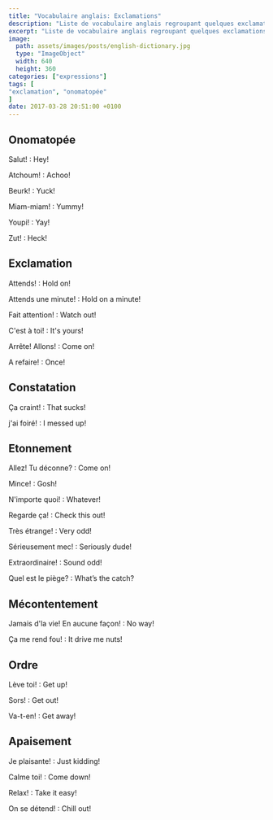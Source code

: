 ```yaml
---
title: "Vocabulaire anglais: Exclamations"
description: "Liste de vocabulaire anglais regroupant quelques exclamations et onomatopées courantes."
excerpt: "Liste de vocabulaire anglais regroupant quelques exclamations et onomatopées courantes."
image:
  path: assets/images/posts/english-dictionary.jpg
  type: "ImageObject"
  width: 640
  height: 360
categories: ["expressions"]
tags: [
"exclamation", "onomatopée"
]
date: 2017-03-28 20:51:00 +0100
---
```


## Onomatopée

Salut!
: Hey!

Atchoum!
: Achoo!

Beurk!
: Yuck!

Miam-miam!
: Yummy!

Youpi!
: Yay!

Zut!
: Heck!


## Exclamation

Attends!
: Hold on!

Attends une minute!
: Hold on a minute!

Fait attention!
: Watch out!

C'est à toi!
: It's yours!

Arrête! Allons!
: Come on!

A refaire!
:	Once!


## Constatation

Ça craint!
: That sucks!

j'ai foiré!
: I messed up!


## Etonnement

Allez! Tu déconne?
: Come on!

Mince!
: Gosh!

N'importe quoi!
: Whatever!

Regarde ça!
: Check this out!

Très étrange!
: Very odd!

Sérieusement mec!
: Seriously dude!

Extraordinaire!
: Sound odd!

Quel est le piège?
: What’s the catch?


## Mécontentement

Jamais d'la vie! En aucune façon!
: No way!

Ça me rend fou!
: It drive me nuts!


## Ordre

Lève toi!
: Get up!

Sors!
: Get out!

Va-t-en!
: Get away!


## Apaisement

Je plaisante!
: Just kidding!

Calme toi!
: Come down!

Relax!
: Take it easy!

On se détend!
: Chill out!
